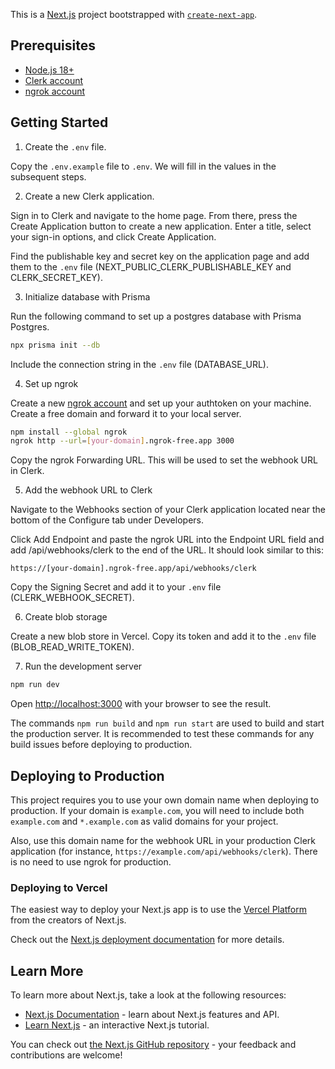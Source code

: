This is a [Next.js](https://nextjs.org) project bootstrapped with [`create-next-app`](https://nextjs.org/docs/app/api-reference/cli/create-next-app).

## Prerequisites

- [Node.js 18+](https://nodejs.org/)
- [Clerk account](https://clerk.com/)
- [ngrok account](https://ngrok.com/)

## Getting Started

1. Create the `.env` file.

Copy the `.env.example` file to `.env`. We will fill in the values in the subsequent steps.

2. Create a new Clerk application.

Sign in to Clerk and navigate to the home page. From there, press the Create Application button to create a new application. Enter a title, select your sign-in options, and click Create Application.

Find the publishable key and secret key on the application page and add them to the `.env` file (NEXT_PUBLIC_CLERK_PUBLISHABLE_KEY and CLERK_SECRET_KEY).

3. Initialize database with Prisma

Run the following command to set up a postgres database with Prisma Postgres.

```bash
npx prisma init --db
```

Include the connection string in the `.env` file (DATABASE_URL).

4. Set up ngrok

Create a new [ngrok account](https://ngrok.com/) and set up your authtoken on your machine. Create a free domain and forward it to your local server.

```bash
npm install --global ngrok
ngrok http --url=[your-domain].ngrok-free.app 3000
```

Copy the ngrok Forwarding URL. This will be used to set the webhook URL in Clerk.

5. Add the webhook URL to Clerk

Navigate to the Webhooks section of your Clerk application located near the bottom of the Configure tab under Developers.

Click Add Endpoint and paste the ngrok URL into the Endpoint URL field and add /api/webhooks/clerk to the end of the URL. It should look similar to this:

```
https://[your-domain].ngrok-free.app/api/webhooks/clerk
```

Copy the Signing Secret and add it to your `.env` file (CLERK_WEBHOOK_SECRET).

6. Create blob storage

Create a new blob store in Vercel. Copy its token and add it to the `.env` file (BLOB_READ_WRITE_TOKEN).

7. Run the development server

```bash
npm run dev
```

Open [http://localhost:3000](http://localhost:3000) with your browser to see the result.

The commands `npm run build` and `npm run start` are used to build and start the production server. It is recommended to test these commands for any build issues before deploying to production.

## Deploying to Production

This project requires you to use your own domain name when deploying to production. If your domain is `example.com`, you will need to include both `example.com` and `*.example.com` as valid domains for your project.

Also, use this domain name for the webhook URL in your production Clerk application (for instance, `https://example.com/api/webhooks/clerk`). There is no need to use ngrok for production.

### Deploying to Vercel

The easiest way to deploy your Next.js app is to use the [Vercel Platform](https://vercel.com/new?utm_medium=default-template&filter=next.js&utm_source=create-next-app&utm_campaign=create-next-app-readme) from the creators of Next.js.

Check out the [Next.js deployment documentation](https://nextjs.org/docs/app/building-your-application/deploying) for more details.

## Learn More

To learn more about Next.js, take a look at the following resources:

- [Next.js Documentation](https://nextjs.org/docs) - learn about Next.js features and API.
- [Learn Next.js](https://nextjs.org/learn) - an interactive Next.js tutorial.

You can check out [the Next.js GitHub repository](https://github.com/vercel/next.js) - your feedback and contributions are welcome!
